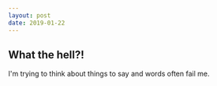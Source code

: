 ```yaml
---
layout: post
date: 2019-01-22
---
```


## What the hell?!
I'm trying to think about things to say and words often fail me.
